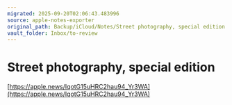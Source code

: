 ```yaml
---
migrated: 2025-09-20T02:06:43.483996
source: apple-notes-exporter
original_path: Backup/iCloud/Notes/Street photography, special edition.md
vault_folder: Inbox/to-review
---
```

# Street photography, special edition
[https://apple.news/IqotG15uHRC2hau94_Yr3WA](https://apple.news/IqotG15uHRC2hau94_Yr3WA)

